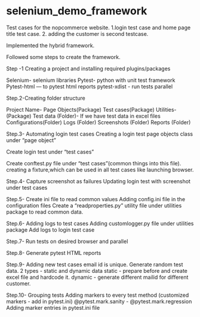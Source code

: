 # selenium_demo_framework
Test cases for the nopcommerce website. 
1.login test case and home page title test case.
2. adding the customer is second testcase. 

Implemented the hybrid framework.

Followed some steps to create the framework. 

Step -1
Creating a project and installing required plugins/packages

Selenium- selenium libraries
Pytest- python with unit test framework
Pytest-html — to pytest html reports
pytest-xdist - run tests parallel

Step.2-Creating folder structure

Project Name-
Page Objects(Package)
Test cases(Package)
Utilities- (Package)
Test data (Folder)- If we have test data in excel files
Configurations(Folder)
Logs (Folder)
Screenshots (Folder)
Reports (Folder)

Step.3- Automating login test cases
Creating a login test page objects class under “page object”

Create login test under “test cases”

Create conftest.py file  under “test cases”(common things into this file). creating a fixture,which can be used in all test cases like launching browser. 

Step.4-
 Capture screenshot as failures
Updating login test with screenshot under test cases

Step.5-
Create ini file to read common values
Adding config.ini file in the configuration files
Create a “readproperties.py” utility file under utilities package to read common data. 

Step.6- 
Adding logs to test cases
Adding customlogger.py file  under utilities package
Add logs to login test case

Step.7- 
Run tests on desired browser and parallel

Step.8- 
Generate pytest HTML reports

Step.9-
Adding new test cases
email id is unique. Generate random test data. 
2 types - static and dynamic data
static - prepare before and create excel file and hardcode it. 
dynamic - generate different mailid for different customer. 

Step.10- 
Grouping tests
Adding markers to every test method
(customized markers - add in pytest.ini)
             @pytest.mark.sanity -
             @pytest.mark.regression
Adding marker entries in pytest.ini file

